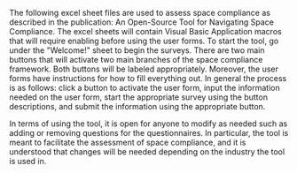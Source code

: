 The following excel sheet files are used to assess space compliance as described in the publication: An Open-Source Tool for Navigating Space Compliance. The excel sheets will contain Visual Basic Application macros that will require enabling before using the user forms. To start the tool, go under the "Welcome!" sheet to begin the surveys. There are two main buttons that will activate two main branches of the space compliance framework. Both buttons will be labeled appropriately. Moreover, the user forms have instructions for how to fill everything out. In general the process is as follows: click a button to activate the user form, input the information needed on the user form, start the appropriate survey using the button descriptions, and submit the information using the appropriate button. 

In terms of using the tool, it is open for anyone to modify as needed such as adding or removing questions for the questionnaires. In particular, the tool is meant to facilitate the assessment of space compliance, and it is understood that changes will be needed depending on the industry the tool is used in.
